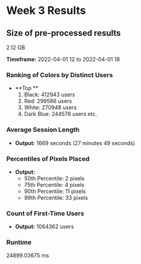 # Week 3 Results

## Size of pre-processed results
2.12 GB

**Timeframe:** 2022-04-01 12 to 2022-04-01 18

### Ranking of Colors by Distinct Users
- **Top **
  1. Black: 412943 users
  2. Red: 299586 users
  3. White: 270948 users
  4. Dark Blue: 244578 users
etc.

### Average Session Length
- **Output:** 1669 seconds (27 minutes 49 seconds)

### Percentiles of Pixels Placed
- **Output:**
  - 50th Percentile: 2 pixels
  - 75th Percentile: 4 pixels
  - 90th Percentile: 11 pixels
  - 99th Percentile: 33 pixels

### Count of First-Time Users
- **Output:** 1064362 users

### Runtime
24899.03675 ms
